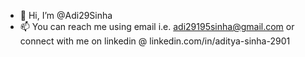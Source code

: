 - 👋 Hi, I’m @Adi29Sinha
- 📫 You can reach me using email i.e. adi29195sinha@gmail.com or connect with me on linkedin @ linkedin.com/in/aditya-sinha-2901

<!---
Adi29Sinha/Adi29Sinha is a ✨ special ✨ repository because its `README.md` (this file) appears on your GitHub profile.
You can click the Preview link to take a look at your changes.
--->
